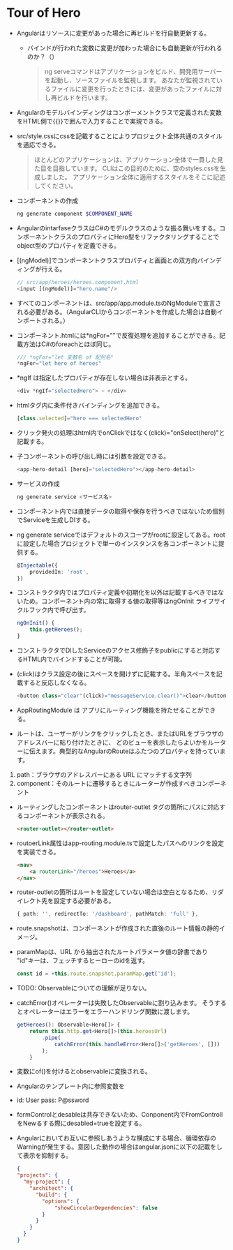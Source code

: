 # Tour of Hero

- Angularはリソースに変更があった場合に再ビルドを行自動更新する。
  - バインドが行われた変数に変更が加わった場合にも自動更新が行われるのか？（）
    > ng serveコマンドはアプリケーションをビルド、開発用サーバーを起動し、ソースファイルを監視します。 あなたが監視されているファイルに変更を行ったときには、変更があったファイルに対し再ビルドを行います。
- Angularのモデルバインディングはコンポーメントクラスで定義された変数をHTML側で{{}}で囲んで入力することで実現できる。
- src/style.cssにcssを記載することによりプロジェクト全体共通のスタイルを適応できる。
    > ほとんどのアプリケーションは、アプリケーション全体で一貫した見た目を目指しています。 CLIはこの目的のために、空のstyles.cssを生成しました。 アプリケーション全体に適用するスタイルをそこに記述してください。
- コンポーネントの作成

  ```　bash
  ng generate component $COMPONENT_NAME
  ```

- AngularのintarfaseクラスはC#のモデルクラスのような振る舞いをする。コンポーネントクラスのプロパティにHero型をリファクタリングすることでobject型のプロパティを定義できる。
- [(ngModel)]でコンポーネントクラスプロパティと画面との双方向バインディングが行える。

    ``` ts
    // src/app/heroes/heroes.component.html
    <input [(ngModel)]="hero.name"/>
    ```

- すべてのコンポーネントは、src/app/app.module.tsのNgModuleで宣言される必要がある。（AngularCLIからコンポーネントを作成した場合は自動インポートされる。）
- コンポーネント.htmlには*ngFor=""で反復処理を追加することができる。記載方法はC#のforeachとほぼ同じ。

    ``` ts
    /// *ngFor="let 変数名 of 配列名"
    *ngFor="let hero of heroes"
    ```

- *ngIf は指定したプロパティが存在しない場合は非表示とする。

    ``` ts
    <div *ngIf="selectedHero"> ~ </div>
    ```

- htmlタグ内に条件付きバインディングを追加できる。

    ``` ts
    [class.selected]="hero === selectedHero"
    ```

- クリック発火の処理はhtml内でonClickではなく(click)="onSelect(hero)"と記載する。
- 子コンポーネントの呼び出し時には引数を設定できる。

    ``` ts
    <app-hero-detail [hero]="selectedHero"></app-hero-detail>
    ```

- サービスの作成

    ``` ts
    ng generate service <サービス名>
    ```

- コンポーネント内では直接データの取得や保存を行うべきではないため個別でServiceを生成しDIする。
- ng generate serviceではデフォルトのスコープがrootに設定してある。rootに設定した場合プロジェクトで単一のインスタンスを各コンポーネントに提供する。

    ``` ts
    @Injectable({
        providedIn: 'root',
    })
    ```

- コンストラクタ内ではプロパティ定義や初期化を以外は記載するべきではないため。コンポーネント内の常に取得する値の取得等はngOnInit ライフサイクルフック内で呼び出す。

    ``` ts
    ngOnInit() {
        this.getHeroes();
    }
    ```

- コンストラクタでDIしたServiceのアクセス修飾子をpublicにすると対応するHTML内でバインドすることが可能。
- (click)はクラス設定の後にスペースを開けずに記載する。半角スペースを記載すると反応しなくなる。

    ``` ts
    <button class="clear"(click)="messageService.clear()">clear</button>
    ```

- AppRoutingModule は アプリにルーティング機能を持たせることができる。
- ルートは、ユーザーがリンクをクリックしたとき、またはURLをブラウザのアドレスバーに貼り付けたときに、 どのビューを表示したらよいかをルーターに伝えます。典型的なAngularのRouteはふたつのプロパティを持っています。

1. path：ブラウザのアドレスバーにある URL にマッチする文字列
2. component：そのルートに遷移するときにルーターが作成すべきコンポーネント

- ルーティングしたコンポーネントはrouter-outlet タグの箇所にパスに対応するコンポーネントが表示される。

    ``` html
    <router-outlet></router-outlet>
    ```

- routoerLink属性はapp-routing.module.tsで設定したパスへのリンクを設定を実装できる。

    ``` html
    <nav>
        <a routerLink="/heroes">Heroes</a>
    </nav>
    ```

- router-outletの箇所はルートを設定していない場合は空白となるため、リダイレクト先を設定する必要がある。

    ``` ts
    { path: '', redirectTo: '/dashboard', pathMatch: 'full' },
    ```

- route.snapshotは、コンポーネントが作成された直後のルート情報の静的イメージ。
- paramMapは、URL から抽出されたルートパラメータ値の辞書であり "id"キーは、フェッチするヒーローのidを返す。

    ``` ts
    const id = +this.route.snapshot.paramMap.get('id');
    ```

- TODO: Observableについての理解が足りない。
- catchError()オペレーターは失敗したObservableに割り込みます。 そうするとオペレーターはエラーをエラーハンドリング関数に渡します。

    ``` ts
    getHeroes(): Observable<Hero[]> {
        return this.http.get<Hero[]>(this.heroesUrl)
            .pipe(
                catchError(this.handleError<Hero[]>('getHeroes', []))
            );
        }
    ```

- 変数にof()を付けるとobservableに変換される。
- Angularのテンプレート内に参照変数を
- id: User pass: P@ssword
- formControlとdesableは共存できないため、Conponent内でFromControllをNewるする際にdesabled=trueを設定する。
- Angularにおいてお互いに参照しあうような構成にする場合、循環依存のWarningが発生する。意図した動作の場合はangular.jsonに以下の記載をして表示を抑制する。

    ``` json
    {
    "projects": {
      "my-project": {
        "architect": {
          "build": {
            "options": {
                "showCircularDependencies": false
            }
          }
        }
      }
    }
    ```
